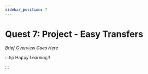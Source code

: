 ```yaml
---
sidebar_position: 7
---
```


# Quest 7: Project - Easy Transfers

_Brief Overview Goes Here_

:::tip Happy Learning!!

<QuestButton text="Go To Quest" link="https://app.stackup.dev/quest_page/quest-7-project---easy-transfers" />

:::

